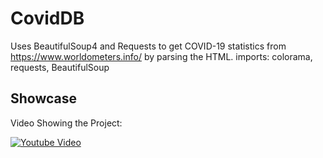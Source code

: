 # CovidDB
Uses BeautifulSoup4 and Requests to get COVID-19 statistics from https://www.worldometers.info/ by parsing the HTML. imports: colorama, requests, BeautifulSoup
## Showcase
Video Showing the Project:


[![Youtube Video](https://img.youtube.com/vi/Gm0jU122lkY/0.jpg)](https://www.youtube.com/watch?v=Gm0jU122lkY)
